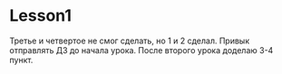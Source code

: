 # Lesson1 
Третье и четвертое не смог сделать, но 1 и 2 сделал. Привык отправлять ДЗ до начала урока. После второго урока доделаю 3-4 пункт.
